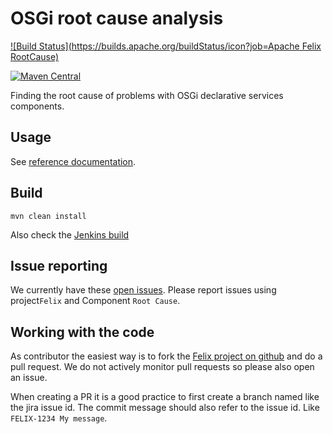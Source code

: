# OSGi root cause analysis

[![Build Status](https://builds.apache.org/buildStatus/icon?job=Apache Felix RootCause)](https://builds.apache.org/job/Apache%20Felix%20RootCause/)

[![Maven Central](https://maven-badges.herokuapp.com/maven-central/org.apache.felix/org.apache.felix.rootcause/badge.svg)](http://search.maven.org/#search%7Cga%7C1%7Cg%3A%22org.apache.felix%22%20a%3A%22org.apache.felix.rootcause%22)


Finding the root cause of problems with OSGi declarative services components.

## Usage

See [reference documentation](docs/README.md).

## Build

    mvn clean install

Also check the [Jenkins build](https://builds.apache.org/job/Felix%20Rootcause/)

## Issue reporting

We currently have these [open issues](https://issues.apache.org/jira/issues/?jql=project%20%3D%20FELIX%20AND%20component%20%3D%20%22Root%20Cause%22%20AND%20resolution%20%3D%20Unresolved). Please report issues using project`Felix` and Component `Root Cause`.

## Working with the code

As contributor the easiest way is to fork the [Felix project on github](https://github.com/apache/felix/tree/trunk/rootcause) and do a pull request. We do not actively monitor pull requests so please also open an issue.

When creating a PR it is a good practice to first create a branch named like the jira issue id. The commit message should also refer to the issue id. Like `FELIX-1234 My message`.

